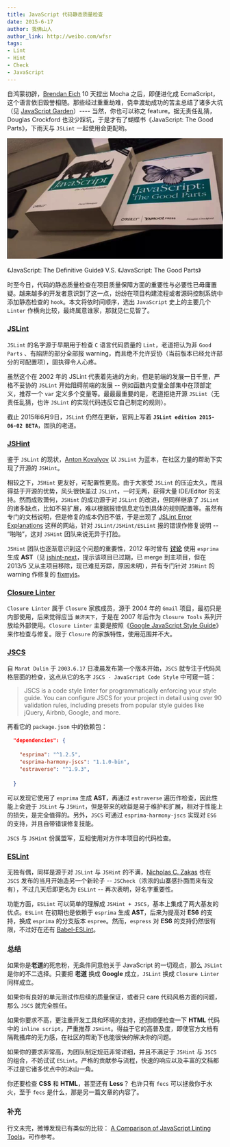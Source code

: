 ```yaml
---
title: JavaScript 代码静态质量检查
date: 2015-6-17
author: 我佛山人
author_link: http://weibo.com/wfsr
tags:
- Lint
- Hint
- Check
- JavaScript
---
```


自鸿蒙初辟，[Brendan Eich](http://en.wikipedia.org/wiki/Brendan_Eich) 10 天捏出 Mocha 之后，即便进化成 EcmaScript，这个语言依旧毁誉相随。那些经过重重劫难，侥幸渡劫成功的苦主总结了诸多大坑（见 [JavaScript Garden](http://bonsaiden.github.io/JavaScript-Garden/)）---- 当然，你也可以称之 feature。据无责任乱猜，Douglas Crockford 也没少踩坑，于是才有了蝴蝶书《JavaScript: The Good Parts》，下雨天与 `JSLint` 一起使用会更配哟。

![](./js-lints/guide.vs.good-parts.png)

《JavaScript: The Definitive Guide》 V.S. 《JavaScript: The Good Parts》

时至今日，代码的静态质量检查在项目质量保障方面的重要性与必要性已毋庸置疑。越来越多的开发者意识到了这一点，纷纷在项目构建流程或者源码控制系统中添加静态检查的 `hook`。本文将依时间顺序，选出 `JavaScript` 史上的主要几个 `Linter` 作横向比较，最终属意谁家，那就见仁见智了。

### [JSLint](http://www.jslint.com/)

`JSLint` 的名字源于早期用于检查 `C` 语言代码质量的 `Lint`，老道把认为非 `Good Parts` 、有陷阱的部分全部报 warning，而且绝不允许妥协（当前版本已经允许部分的可配置项），固执得令人心疼。

虽然这个在 2002 年的 JSLint 代表着先进的方向，但是前端的发展一日千里，严格不妥协的 `JSLint` 开始阻碍前端的发展 -- 例如函数内变量全部集中在顶部定义，推荐一个 `var` 定义多个变量等。最最最重要的是，老道拒绝开源 `JSLint`（无责任乱猜，也许 `JSLint` 的实现代码违反它自己制定的规则）。


截止 2015年6月9日，`JSLint` 仍然在更新，官网上写着 **`JSLint edition 2015-06-02 BETA`**，固执的老道。

### [JSHint](http://jshint.com/)

鉴于 `JSLint` 的现状，[Anton Kovalyov](http://anton.kovalyov.net/) 以 `JSLint` 为蓝本，在社区力量的帮助下实现了开源的 `JSHint`。

相较之下，`JSHint` 更友好，可配置性更高。由于大家受 `JSLint` 的压迫太久，而且得益于开源的优势，风头很快盖过 `JSLint`，一时无两，获得大量 IDE/Editor 的支持。然而成败萧何，`JSHint` 的成功源于对 `JSLint` 的改进，但同样继承了 `JSLint` 的诸多缺点，比如不易扩展，难以根据报错信息定位到具体的规则配置等。虽然有专门的文档说明，但是修复的成本仍旧不低，于是出现了 [ JSLint Error Explanations](http://jslinterrors.com/) 这样的网站，针对 `JSLint/JSHint/ESLint` 报的错误作修复说明 -- “啪啪”，这对 `JSHint` 团队来说无异于打脸。


`JSHint` 团队也逐渐意识到这个问题的重要性，2012 年时曾有 [**讨论**](https://github.com/jshint/jshint/issues/387) 使用 `esprima` 生成 **AST**（见 [jshint-next](https://github.com/jshint/jshint-next)，提示该项目已过期，已 merge 到主项目，但在 2013/5 又从主项目移除，现已难觅芳踪，原因未明），并有专门针对 `JSHint` 的 warning 作修复的 [fixmyjs](https://github.com/jshint/fixmyjs/)。


### [Closure Linter](https://developers.google.com/closure/utilities/index)

`Closure Linter` 属于 `Closure` 家族成员，源于 2004 年的 `Gmail` 项目，最初只是内部使用，后来觉得应当 `兼济天下`，于是在 2007 年后作为 `Closure Tools` 系列开放给外部使用。`Closure Linter` 主要是按照《[Google JavaScript Style Guide](http://google-styleguide.googlecode.com/svn/trunk/javascriptguide.xml)》来作检查与修复。限于 `Closure` 的家族特性，使用范围并不大。


### [JSCS](http://jscs.info/)

自 `Marat Dulin` 于 `2003.6.17` 日凌晨发布第一个版本开始，`JSCS` 就专注于代码风格层面的检查，这点从它的名字 `JSCS - JavaScript Code Style` 中可窥一斑：

> JSCS is a code style linter for programmatically enforcing your style guide. You can configure JSCS for your project in detail using over 90 validation rules, including presets from popular style guides like jQuery, Airbnb, Google, and more.

再看它的 `package.json` 中的依赖包：

```json
  "dependencies": {

    "esprima": "^1.2.5",
    "esprima-harmony-jscs": "1.1.0-bin",
    "estraverse": "^1.9.3",

  }
```

可以发现它使用了 `esprima` 生成 **AST**，再通过 `estraverse` 遍历作检查，因此性能上会逊于 `JSLint` 与 `JSHint`，但是带来的收益是易于维护和扩展，相对于性能上的损失，是完全值得的。另外，`JSCS` 可通过 `esprima-harmony-jscs` 实现对 `ES6` 的支持，并且自带错误修复技能。

`JSCS` 与 `JSHint` 份属盟军，互相使用对方作本项目的代码检查。


### [ESLint](http://esling.org/)

无独有偶，同样是源于对 `JSLint` 与 `JSHint` 的不满，[Nicholas C. Zakas](http://nczonline.net/) 也在 ` JSCS` 发布的当月开始造另一个新轮子 -- `JSCheck`（浓浓的山寨感扑面而来有没有），不过几天后即更名为 `ESLint` -- 再次表明，好名字重要性。

功能方面，`ESLint` 可以简单的理解成 `JSHint + JSCS`，基本上集成了两大基友的优点。`ESLint` 在初期也是依赖于 `esprima` 生成 **AST**，后来为提高对 **ES6** 的支持，换成 `esprima` 的分支版本 `espree`。然而，`espress` 对 **ES6** 的支持仍然很有限，不过好在还有 [Babel-ESLint](https://npmjs.com/package/babel-eslint)。


### 总结

如果你是**老道**的死忠粉，无条件同意他关于 JavaScript 的一切观点，那么 `JSLint` 是你的不二选择。只要把 **老道** 换成 **Google** 成立，`JSLint` 换成 `Closure Linter` 同样成立。

如果你有良好的单元测试作后续的质量保证，或者只 care 代码风格方面的问题，那么 `JSCS` 就完全胜任。

如果你要求不高，更注重开发工具和环境的支持，还想顺便检查一下 **HTML** 代码中的 `inline script`，严重推荐 `JSHint`。得益于它的高普及度，即使官方文档有隔靴搔痒的无力感，在社区的帮助下也能很快的解决你的问题。

如果你的要求非常高，为团队制定规范非常详细，并且不满足于 `JSHint` 与 `JSCS` 的组合，不妨试试 `ESLint`。严格的贡献参与流程，快速的响应以及丰富的文档都不过是它诸多优点中的冰山一角。

你还要检查 **CSS** 和 **HTML**，甚至还有 **Less**？ 也许只有 `fecs` 可以拯救你于水火，至于 `fecs` 是什么，那是另一篇文章的内容了。


### 补充

行文未完，微博发现已有类似的比较： [A Comparison of JavaScript Linting Tools](http://www.sitepoint.com/comparison-javascript-linting-tools/)，可作参考。

